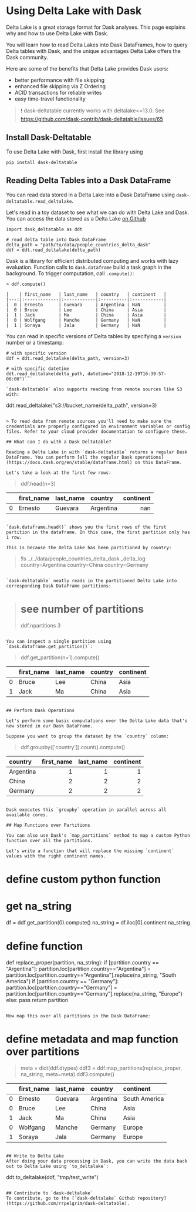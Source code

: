 # Using Delta Lake with Dask

Delta Lake is a great storage format for Dask analyses. This page explains why and how to use Delta Lake with Dask.

You will learn how to read Delta Lakes into Dask DataFrames, how to query Delta tables with Dask, and the unique advantages Delta Lake offers the Dask community.

Here are some of the benefits that Delta Lake provides Dask users:
- better performance with file skipping
- enhanced file skipping via Z Ordering
- ACID transactions for reliable writes
- easy time-travel functionality

> ❗️ dask-deltatable currently works with deltalake<=13.0. See https://github.com/dask-contrib/dask-deltatable/issues/65

## Install Dask-Deltatable

To use Delta Lake with Dask, first install the library using

```
pip install dask-deltatable
```


## Reading Delta Tables into a Dask DataFrame

You can read data stored in a Delta Lake into a Dask DataFrame using `dask-deltatable.read_deltalake`. 

Let's read in a toy dataset to see what we can do with Delta Lake and Dask. You can access the data stored as a Delta Lake [on Github](https://github.com/rrpelgrim/delta-examples/tree/master/data)

```
import dask_deltatable as ddt

# read delta table into Dask DataFrame
delta_path = "path/to/data/people_countries_delta_dask"
ddf = ddt.read_deltalake(delta_path)

```

Dask is a library for efficient distributed computing and works with lazy evaluation. Function calls to `dask.dataframe` build a task graph in the background. To trigger computation, call `.compute()`:

```
> ddf.compute()

|    | first_name   | last_name   | country   | continent   |
|---:|:-------------|:------------|:----------|:------------|
|  0 | Ernesto      | Guevara     | Argentina | NaN         |
|  0 | Bruce        | Lee         | China     | Asia        |
|  1 | Jack         | Ma          | China     | Asia        |
|  0 | Wolfgang     | Manche      | Germany   | NaN         |
|  1 | Soraya       | Jala        | Germany   | NaN         |
```


You can read in specific versions of Delta tables by specifying a `version` number or a timestamp:

```
# with specific version
ddf = ddt.read_deltalake(delta_path, version=3)

# with specific datetime
ddt.read_deltalake(delta_path, datetime="2018-12-19T16:39:57-08:00")```

`dask-deltatable` also supports reading from remote sources like S3 with:

```
ddt.read_deltalake("s3://bucket_name/delta_path", version=3)
```

> To read data from remote sources you'll need to make sure the credentials are properly configured in environment variables or config files. Refer to your cloud provider documentation to configure these.

## What can I do with a Dask Deltatable?

Reading a Delta Lake in with `dask-deltatable` returns a regular Dask DataFrame. You can perform [all the regular Dask operations](https://docs.dask.org/en/stable/dataframe.html) on this DataFrame.

Let's take a look at the first few rows:

```
> ddf.head(n=3)

|    | first_name   | last_name   | country   |   continent |
|---:|:-------------|:------------|:----------|------------:|
|  0 | Ernesto      | Guevara     | Argentina |         nan |
```

`dask.dataframe.head()` shows you the first rows of the first partition in the dataframe. In this case, the first partition only has 1 row.

This is because the Delta Lake has been partitioned by country:

```
> !ls ../../data/people_countries_delta_dask
_delta_log        country=Argentina country=China     country=Germany
```

`dask-deltatable` neatly reads in the partitioned Delta Lake into corresponding Dask DataFrame partitions:

```
> # see number of partitions
> ddf.npartitions
3
```

You can inspect a single partition using `dask.dataframe.get_partition()`:

```
> ddf.get_partition(n=1).compute()

|    | first_name   | last_name   | country   | continent   |
|---:|:-------------|:------------|:----------|:------------|
|  0 | Bruce        | Lee         | China     | Asia        |
|  1 | Jack         | Ma          | China     | Asia        |
```

## Perform Dask Operations

Let's perform some basic computations over the Delta Lake data that's now stored in our Dask DataFrame. 

Suppose you want to group the dataset by the `country` column:

```
> ddf.groupby(['country']).count().compute()

| country   |   first_name |   last_name |   continent |
|:----------|-------------:|------------:|------------:|
| Argentina |            1 |           1 |           1 |
| China     |            2 |           2 |           2 |
| Germany   |            2 |           2 |           2 |
```

Dask executes this `groupby` operation in parallel across all available cores. 

## Map Functions over Partitions

You can also use Dask's `map_partitions` method to map a custom Python function over all the partitions. 

Let's write a function that will replace the missing `continent` values with the right continent names.

```
# define custom python function

# get na_string
df = ddf.get_partition(0).compute()
na_string = df.iloc[0].continent
na_string

# define function
def replace_proper(partition, na_string):
    if [partition.country == "Argentina"]:
        partition.loc[partition.country=="Argentina"] = partition.loc[partition.country=="Argentina"].replace(na_string, "South America")
    if [partition.country == "Germany"]:
        partition.loc[partition.country=="Germany"] = partition.loc[partition.country=="Germany"].replace(na_string, "Europe")
    else:
        pass
    return partition        
```

Now map this over all partitions in the Dask DataFrame:

```
# define metadata and map function over partitions
> meta = dict(ddf.dtypes)
> ddf3 = ddf.map_partitions(replace_proper, na_string, meta=meta)
> ddf3.compute()

|    | first_name   | last_name   | country   | continent     |
|---:|:-------------|:------------|:----------|:--------------|
|  0 | Ernesto      | Guevara     | Argentina | South America |
|  0 | Bruce        | Lee         | China     | Asia          |
|  1 | Jack         | Ma          | China     | Asia          |
|  0 | Wolfgang     | Manche      | Germany   | Europe        |
|  1 | Soraya       | Jala        | Germany   | Europe        |
```

## Write to Delta Lake
After doing your data processing in Dask, you can write the data back out to Delta Lake using `to_deltalake`:

```
ddt.to_deltalake(ddf, "tmp/test_write")
```

## Contribute to `dask-deltalake`
To contribute, go to the [`dask-deltalake` Github repository](https://github.com/rrpelgrim/dask-deltatable).